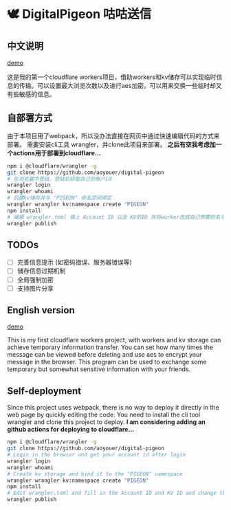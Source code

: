 # 🕊 DigitalPigeon 咕咕送信

## 中文说明

[demo](https://digitalpigeon.aoyou.workers.dev/ )

这是我的第一个cloudflare workers项目，借助workers和kv储存可以实现临时信息的传输。可以设置最大浏览次数以及进行aes加密。可以用来交换一些临时却又有些敏感的信息。

## 自部署方式

由于本项目用了webpack，所以没办法直接在网页中通过快速编辑代码的方式来部署。 需要安装cli工具 wrangler，并clone此项目来部署。 **之后有空我考虑加一个actions用于部署到cloudflare...**

```bash
npm i @cloudflare/wrangler -g
git clone https://github.com/aoyouer/digital-pigeon
# 在浏览器中登陆，登陆后获取自己的账户id
wrangler login
wrangler whoami
# 创建kv储存并与 "PIGEON" 命名空间绑定
wrangler wrangler kv:namespace create "PIGEON"
npm install
# 编辑 wrangler.toml 填上 Account ID 以及 KV的ID 并将worker改成自己想要的名字，或者另外配置zone
wrangler publish
```

## TODOs

- [ ] 完善信息提示 (如密码错误、服务器错误等)
- [ ] 储存信息过期机制
- [ ] 全局强制加密
- [ ] 支持图片分享

## English version

[demo](https://digitalpigeon.aoyou.workers.dev/ )

This is my first cloudflare workers project, with workers and kv storage can achieve temporary information transfer. You can set how many times the message can be viewed before deleting and use aes to encrypt your message in the browser. This program can be used to exchange some temporary but somewhat sensitive information with your friends.

## Self-deployment

Since this project uses webpack, there is no way to deploy it directly in the web page by quickly editing the code. You need to install the cli tool wrangler and clone this project to deploy. **I am considering adding an github actions for deploying to cloudflare...**

```bash
npm i @cloudflare/wrangler -g
git clone https://github.com/aoyouer/digital-pigeon
# Login in the browser and get your account id after login
wrangler login
wrangler whoami
# Create kv storage and bind it to the "PIGEON" namespace
wrangler wrangler kv:namespace create "PIGEON"
npm install
# Edit wrangler.toml and fill in the Account ID and KV ID and change the worker to the name you want, or configure another zone
wrangler publish
```

